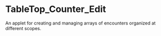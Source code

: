 # TableTop_Counter_Edit
An applet for creating and managing arrays of encounters organized at different scopes.
